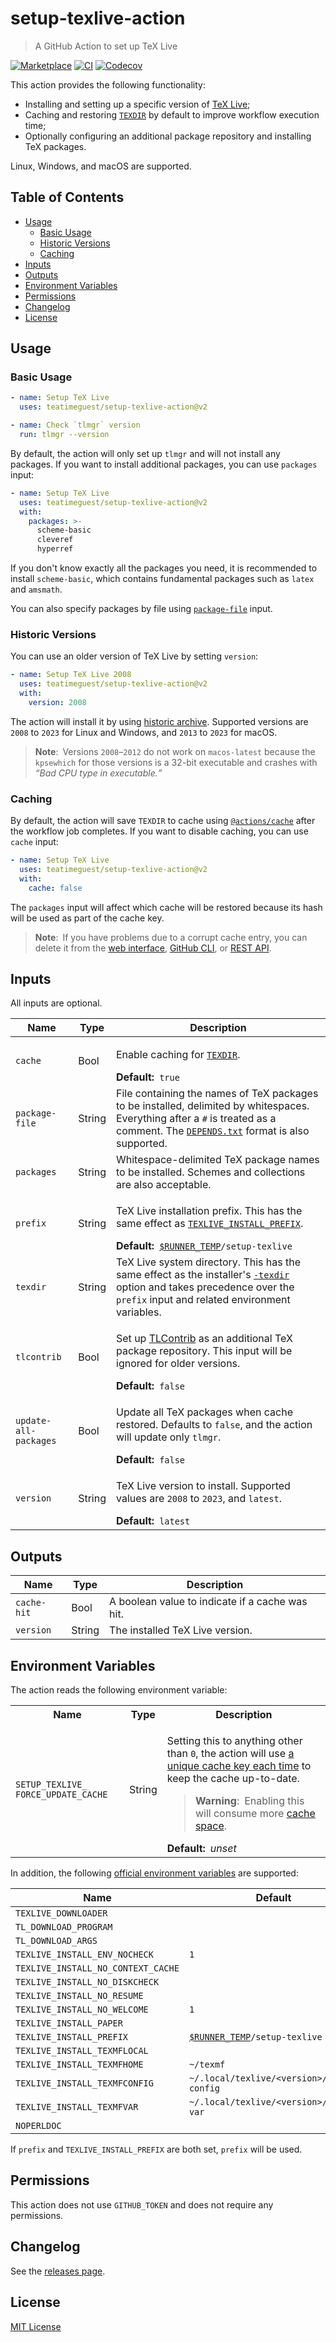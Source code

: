 # setup-texlive-action

> A GitHub Action to set up TeX Live

[![Marketplace][marketplace-badge]][marketplace]
[![CI][ci-badge]][ci]
[![Codecov][codecov-badge]][codecov]

This action provides the following functionality:

- Installing and setting up a specific version of [TeX Live][texlive];
- Caching and restoring [`TEXDIR`][texdir] by default
  to improve workflow execution time;
- Optionally configuring an additional package repository
  and installing TeX packages.

Linux, Windows, and macOS are supported.

## Table of Contents

- [Usage](#usage)
  - [Basic Usage](#basic-usage)
  - [Historic Versions](#historic-versions)
  - [Caching](#caching)
- [Inputs](#inputs)
- [Outputs](#outputs)
- [Environment Variables](#environment-variables)
- [Permissions](#permissions)
- [Changelog](#changelog)
- [License](#license)

## Usage

### Basic Usage

```yaml
- name: Setup TeX Live
  uses: teatimeguest/setup-texlive-action@v2

- name: Check `tlmgr` version
  run: tlmgr --version
```

By default,
the action will only set up `tlmgr` and will not install any packages.
If you want to install additional packages, you can use `packages` input:

```yaml
- name: Setup TeX Live
  uses: teatimeguest/setup-texlive-action@v2
  with:
    packages: >-
      scheme-basic
      cleveref
      hyperref
```

If you don't know exactly all the packages you need,
it is recommended to install `scheme-basic`,
which contains fundamental packages such as `latex` and `amsmath`.

You can also specify packages by file using [`package-file`](#inputs) input.

### Historic Versions

You can use an older version of TeX Live by setting `version`:

```yaml
- name: Setup TeX Live 2008
  uses: teatimeguest/setup-texlive-action@v2
  with:
    version: 2008
```

The action will install it by using [historic archive][historic].
Supported versions are `2008` to `2023` for Linux and Windows,
and `2013` to `2023` for macOS.

> **Note**:&ensp;Versions `2008`–`2012` do not work on `macos-latest`
> because the `kpsewhich` for those versions is a 32-bit executable
> and crashes with _<q>Bad CPU type in executable.</q>_

### Caching

By default, the action will save `TEXDIR` to cache
using [`@actions/cache`][actions-cache] after the workflow job completes.
If you want to disable caching, you can use `cache` input:

```yaml
- name: Setup TeX Live
  uses: teatimeguest/setup-texlive-action@v2
  with:
    cache: false
```

The `packages` input will affect which cache will be restored
because its hash will be used as part of the cache key.

> **Note**:&ensp;If you have problems due to a corrupt cache entry,
> you can delete it from the [web interface][deleting-cache-entries],
> [GitHub CLI][gh-actions-cache], or [REST API][cache-api].

## Inputs

All inputs are optional.

<!-- dprint-ignore -->
| Name                  | Type   | Description                                                                                                                                                                                     |
| --------------------- | ------ | ----------------------------------------------------------------------------------------------------------------------------------------------------------------------------------------------- |
| `cache`               | Bool   | <p>Enable caching for [`TEXDIR`][texdir].</p> **Default:**&ensp;`true`                                                                                                                          |
| `package-file`        | String | File containing the names of TeX packages to be installed, delimited by whitespaces. Everything after a `#` is treated as a comment. The [`DEPENDS.txt`][depends-txt] format is also supported. |
| `packages`            | String | Whitespace-delimited TeX package names to be installed. Schemes and collections are also acceptable.                                                                                            |
| `prefix`              | String | <p>TeX Live installation prefix. This has the same effect as [`TEXLIVE_INSTALL_PREFIX`][install-tl-env].</p> **Default:**&ensp;<code>[$RUNNER_TEMP][actions-env]/setup-texlive</code>           |
| `texdir`              | String | TeX Live system directory. This has the same effect as the installer's [`-texdir`][install-tl-texdir] option and takes precedence over the `prefix` input and related environment variables.    |
| `tlcontrib`           | Bool   | <p>Set up [TLContrib][tlcontrib] as an additional TeX package repository. This input will be ignored for older versions.</p> **Default:**&ensp;`false`                                          |
| `update-all-packages` | Bool   | <p>Update all TeX packages when cache restored. Defaults to `false`, and the action will update only `tlmgr`.</p> **Default:**&ensp;`false`                                                     |
| `version`             | String | <p>TeX Live version to install. Supported values are `2008` to `2023`, and `latest`.</p> **Default:**&ensp;`latest`                                                                             |

## Outputs

| Name        | Type   | Description                                     |
| ----------- | ------ | ----------------------------------------------- |
| `cache-hit` | Bool   | A boolean value to indicate if a cache was hit. |
| `version`   | String | The installed TeX Live version.                 |

## Environment Variables

The action reads the following environment variable:

<table>
<tr><th>Name</th><th>Type</th><th>Description</th></tr>
<tr><td><code>SETUP_TEXLIVE_&#x200B;FORCE_UPDATE_CACHE</code></td><td>String</td><td><div>

Setting this to anything other than `0`, the action will use
[a unique cache key each time][update-cache] to keep the cache up-to-date.

> **Warning**:&ensp;Enabling this will consume more [cache space][cache-limits].

</div><strong>Default:&ensp;</strong><var>unset</var></td></tr>
</table>

In addition,
the following [official environment variables][install-tl-env] are supported:

<!-- dprint-ignore -->
| Name                               | Default                                                |
| ---------------------------------- | ------------------------------------------------------ |
| `TEXLIVE_DOWNLOADER`               |                                                        |
| `TL_DOWNLOAD_PROGRAM`              |                                                        |
| `TL_DOWNLOAD_ARGS`                 |                                                        |
| `TEXLIVE_INSTALL_ENV_NOCHECK`      | `1`                                                    |
| `TEXLIVE_INSTALL_NO_CONTEXT_CACHE` |                                                        |
| `TEXLIVE_INSTALL_NO_DISKCHECK`     |                                                        |
| `TEXLIVE_INSTALL_NO_RESUME`        |                                                        |
| `TEXLIVE_INSTALL_NO_WELCOME`       | `1`                                                    |
| `TEXLIVE_INSTALL_PAPER`            |                                                        |
| `TEXLIVE_INSTALL_PREFIX`           | <code>[$RUNNER_TEMP][actions-env]/setup-texlive</code> |
| `TEXLIVE_INSTALL_TEXMFLOCAL`       |                                                        |
| `TEXLIVE_INSTALL_TEXMFHOME`        | `~/texmf`                                              |
| `TEXLIVE_INSTALL_TEXMFCONFIG`      | `~/.local/texlive/<version>/texmf-config`              |
| `TEXLIVE_INSTALL_TEXMFVAR`         | `~/.local/texlive/<version>/texmf-var`                 |
| `NOPERLDOC`                        |                                                        |

If `prefix` and `TEXLIVE_INSTALL_PREFIX` are both set, `prefix` will be used.

## Permissions

This action does not use `GITHUB_TOKEN` and does not require any permissions.

## Changelog

See the [releases page][releases].

## License

[MIT License](./LICENSE)

[actions-cache]: https://github.com/actions/toolkit/tree/main/packages/cache
[actions-env]: https://docs.github.com/en/actions/learn-github-actions/environment-variables#default-environment-variables
[cache-api]: https://docs.github.com/en/rest/actions/cache?apiVersion=2022-11-28#delete-github-actions-caches-for-a-repository-using-a-cache-key
[cache-limits]: https://github.com/actions/cache#cache-limits
[ci-badge]: https://github.com/teatimeguest/setup-texlive-action/actions/workflows/ci.yml/badge.svg
[ci]: https://github.com/teatimeguest/setup-texlive-action/actions/workflows/ci.yml
[codecov-badge]: https://codecov.io/gh/teatimeguest/setup-texlive-action/branch/main/graph/badge.svg?token=97878QAWCF
[codecov]: https://codecov.io/gh/teatimeguest/setup-texlive-action
[deleting-cache-entries]: https://docs.github.com/en/actions/using-workflows/caching-dependencies-to-speed-up-workflows#deleting-cache-entries
[depends-txt]: https://tug.org/texlive/pkgcontrib.html#deps
[gh-actions-cache]: https://github.com/actions/gh-actions-cache
[historic]: https://tug.org/historic/
[install-tl-env]: https://tug.org/texlive/doc/install-tl.html#ENVIRONMENT-VARIABLES
[install-tl-texdir]: https://tug.org/texlive/doc/install-tl.html#texdir-dir
[marketplace-badge]: https://img.shields.io/github/v/release/teatimeguest/setup-texlive-action?label=Marketplace&logo=github
[marketplace]: https://github.com/marketplace/actions/setup-texlive-action
[releases]: https://github.com/teatimeguest/setup-texlive-action/releases
[texdir]: https://tug.org/texlive/doc/texlive-en/texlive-en.html#x1-250003.2.3
[texlive]: https://tug.org/texlive/
[tlcontrib]: https://contrib.texlive.info
[update-cache]: https://github.com/actions/cache/blob/main/tips-and-workarounds.md#update-a-cache
